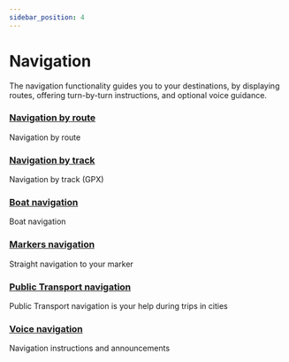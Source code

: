 ```yaml
---
sidebar_position: 4
---
```


# Navigation

The navigation functionality guides you to your destinations, by displaying routes, offering turn-by-turn instructions, and optional voice guidance.

### [Navigation by route](./route-navigation/)

Navigation by route

### [Navigation by track](./gpx-navigation/)

Navigation by track (GPX)

### [Boat navigation](./boat-navigation/)

Boat navigation

### [Markers navigation](./markers-navigation/)

Straight navigation to your marker

### [Public Transport navigation](./public-transport-navigation/)

Public Transport navigation is your help during trips in cities

### [Voice navigation](./voice-navigation/)

Navigation instructions and announcements